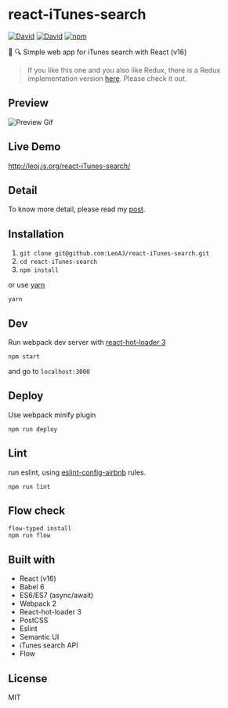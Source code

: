 # react-iTunes-search

[![David](https://img.shields.io/david/LeoAJ/react-iTunes-search.svg?style=flat-square)](https://david-dm.org/LeoAJ/react-iTunes-search)
[![David](https://img.shields.io/david/dev/LeoAJ/react-iTunes-search.svg?style=flat-square)](https://david-dm.org/LeoAJ/react-iTunes-search#info=devDependencies)
[![npm](https://img.shields.io/npm/l/express.svg?style=flat-square)](https://github.com/LeoAJ/react-iTunes-search/blob/master/LICENSE)

:musical_note: :mag: Simple web app for iTunes search with React  (v16)

>If you like this one and you also like Redux, there is a Redux implementation version [here](https://github.com/LeoAJ/redux-iTunes-search). Please check it out.

## Preview

![Preview Gif](https://raw.githubusercontent.com/LeoAJ/react-iTunes-search/gif/react-iTunes-search.gif)

## Live Demo

http://leoj.js.org/react-iTunes-search/

## Detail

To know more detail, please read my [post](http://leoj.js.org/personal/React-iTunes-Search/).

## Installation

1. `git clone git@github.com:LeoAJ/react-iTunes-search.git`
2. `cd react-iTunes-search`
3. `npm install`

or use [yarn](https://yarnpkg.com)

```
yarn
```

## Dev

Run webpack dev server with [react-hot-loader 3](https://github.com/gaearon/react-hot-loader)

```
npm start
```

and go to `localhost:3000`

## Deploy

Use webpack minify plugin

```
npm run deploy
```

## Lint

run eslint, using [eslint-config-airbnb](https://github.com/airbnb/javascript/tree/master/packages/eslint-config-airbnb) rules.

```
npm run lint
```

## Flow check

```
flow-typed install
npm run flow
```

## Built with

* React (v16)
* Babel 6
* ES6/ES7 (async/await)
* Webpack 2
* React-hot-loader 3
* PostCSS
* Eslint
* Semantic UI
* iTunes search API
* Flow

## License

MIT
